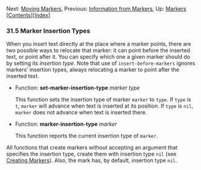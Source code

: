 

Next: [Moving Markers](Moving-Markers.html), Previous: [Information from Markers](Information-from-Markers.html), Up: [Markers](Markers.html)   \[[Contents](index.html#SEC_Contents "Table of contents")]\[[Index](Index.html "Index")]

### 31.5 Marker Insertion Types

When you insert text directly at the place where a marker points, there are two possible ways to relocate that marker: it can point before the inserted text, or point after it. You can specify which one a given marker should do by setting its *insertion type*. Note that use of `insert-before-markers` ignores markers’ insertion types, always relocating a marker to point after the inserted text.

*   Function: **set-marker-insertion-type** *marker type*

    This function sets the insertion type of marker `marker` to `type`. If `type` is `t`, `marker` will advance when text is inserted at its position. If `type` is `nil`, `marker` does not advance when text is inserted there.

<!---->

*   Function: **marker-insertion-type** *marker*

    This function reports the current insertion type of `marker`.

All functions that create markers without accepting an argument that specifies the insertion type, create them with insertion type `nil` (see [Creating Markers](Creating-Markers.html)). Also, the mark has, by default, insertion type `nil`.
